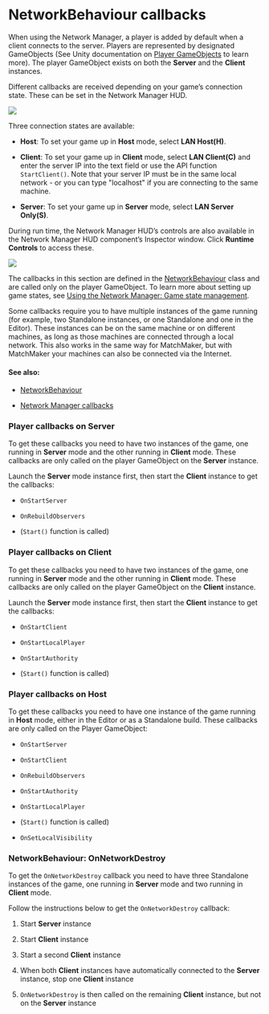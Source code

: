 # NetworkBehaviour callbacks

When using the Network Manager, a player is added by default when a client connects to the server. Players are represented by designated GameObjects (See Unity documentation on [Player GameObjects](UNetPlayers) to learn more). The player GameObject exists on both the __Server__ and the __Client__ instances. 

Different callbacks are received depending on your game’s connection state. These can be set in the Network Manager HUD.

![](../uploads/Main/NetworkManagerHud.png)

Three connection states are available:

* __Host__: To set your game up in __Host__ mode, select __LAN Host(H)__.
* __Client__: To set your game up in __Client__ mode, select __LAN Client(C)__ and enter the server IP into the text field or use the API function `StartClient()`. Note that your server IP must be in the same local network - or you can type "localhost" if you are connecting to the same machine.

* __Server__: To set your game up in __Server__ mode, select __LAN Server Only(S)__.

During run time, the Network Manager HUD’s controls are also available in the Network Manager HUD component’s Inspector window. Click __Runtime Controls__ to access these.

![](../uploads/Main/NetworkManagerHUD2.png)

The callbacks in this section are defined in the [NetworkBehaviour](class-NetworkBehaviour) class and are called only on the player GameObject. To learn more about setting up game states, see [Using the Network Manager: Game state management](http://docs.unity3d.com/Manual/UNetManager.html).

Some callbacks require you to have multiple instances of the game running (for example, two Standalone instances, or one Standalone and one in the Editor). These instances can be on the same machine or on different machines, as long as those machines are connected through a local network. This also works in the same way for MatchMaker, but with MatchMaker your machines can also be connected via the Internet.

#### See also:

* [NetworkBehaviour](class-NetworkBehaviour) 

* [Network Manager callbacks](NetworkManagerCallbacks)

### Player callbacks on Server

To get these callbacks you need to have two instances of the game, one running in __Server__ mode and the other running in __Client__ mode. These callbacks are only called on the player GameObject on the __Server__ instance.

Launch the __Server__ mode instance first, then start the __Client__ instance to get the callbacks:

* `OnStartServer`

* `OnRebuildObservers`

* (`Start()` function is called)

### Player callbacks on Client

To get these callbacks you need to have two instances of the game, one running in __Server__ mode and the other running in __Client__ mode. These callbacks are only called on the player GameObject on the __Client__ instance.

Launch the __Server__ mode instance first, then start the __Client__ instance to get the callbacks:

* `OnStartClient`

* `OnStartLocalPlayer`

* `OnStartAuthority`

* (`Start()` function is called)

### Player callbacks on Host

To get these callbacks you need to have one instance of the game running in __Host__ mode, either in the Editor or as a Standalone build. These callbacks are only called on the Player GameObject:

* `OnStartServer`

* `OnStartClient`

* `OnRebuildObservers`

* `OnStartAuthority`

* `OnStartLocalPlayer`

* (`Start()` function is called)

* `OnSetLocalVisibility`

### NetworkBehaviour: OnNetworkDestroy

To get the `OnNetworkDestroy` callback you need to have three Standalone instances of the game, one running in __Server__ mode and two running in __Client__ mode. 

Follow the instructions below to get the `OnNetworkDestroy` callback:

1. Start __Server__ instance

2. Start __Client__ instance

3. Start a second __Client__ instance

4. When both __Client__ instances have automatically connected to the __Server__ instance, stop one __Client__ instance

5. `OnNetworkDestroy` is then called on the remaining __Client__ instance, but not on the __Server__ instance
